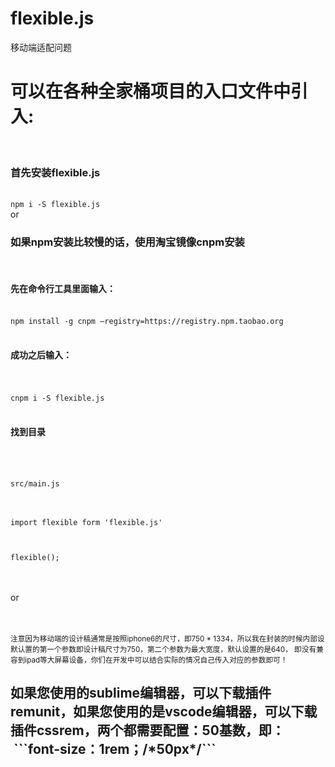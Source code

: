 # flexible.js
移动端适配问题
<h1>可以在各种全家桶项目的入口文件中引入:</h1>
<br />
<h3>首先安装flexible.js</h3>
<br />
<code>npm i -S flexible.js</code>
<br />
or
<br />

<h3>如果npm安装比较慢的话，使用淘宝镜像cnpm安装</h3>
<br />
<h4>先在命令行工具里面输入：</h4>
<br />
<code>npm install -g cnpm –registry=https://registry.npm.taobao.org</code>
<br /><br />
<h4>成功之后输入：</h4>
<br /><br />
<code>cnpm i -S flexible.js</code>
<br /><br />
<h4>找到目录</h4>
<br /><br />
<code>
src/main.js
</code>
<br /><br />
<code>
import flexible form 'flexible.js'
<br /><br />
flexible();

</code>
<br /><br />
or
<br /><br />
<code>
</code>
<br />
<small>注意因为移动端的设计稿通常是按照iphone6的尺寸，即750   * 1334，所以我在封装的时候内部设默认置的第一个参数即设计稿尺寸为750，第二个参数为最大宽度，默认设置的是640，	即没有兼容到ipad等大屏幕设备，你们在开发中可以结合实际的情况自己传入对应的参数即可！</small>
<br />
<h2>
	如果您使用的sublime编辑器，可以下载插件remunit，如果您使用的是vscode编辑器，可以下载插件cssrem，两个都需要配置：50基数，即：
  ```font-size：1rem；/*50px*/```
</h2>
